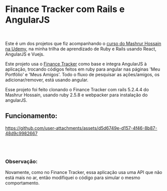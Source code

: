 # Finance Tracker com Rails e AngularJS
<br/>

Este é um dos projetos que fiz acompanhando o [curso do Mashrur Hossain na Udemy](https://www.udemy.com/course/ruby-on-rails-react-angular), na minha trilha de aprendizado de Ruby e Rails usando React, AngularJS e Vuejs.
<br/>

Este projeto usa o [Finance Tracker](https://github.com/Diego-S-G/finance-tracker) como base e integra AngularJS à aplicação, trocando códigos feitos em ruby para angular nas páginas 'Meu Portfólio' e 'Meus Amigos'. Todo o fluxo de pesquisar as ações/amigos, os adicionar/remover, está usando angular.
<br/>

Esse projeto foi feito clonando o Finance Tracker com rails 5.2.4.4 do Mashrur Hossain, usando ruby 2.5.8 e webpacker para instalação do angularJS.
<br/>

## Funcionamento:
https://github.com/user-attachments/assets/d5d6749e-d157-4f46-8b87-48d9c9982667

<br/>
<br/>

### Observação:
Novamente, como no Finance Tracker, essa aplicação usa uma API que não está mais no ar, então modifiquei o código para simular o mesmo comportamento.
